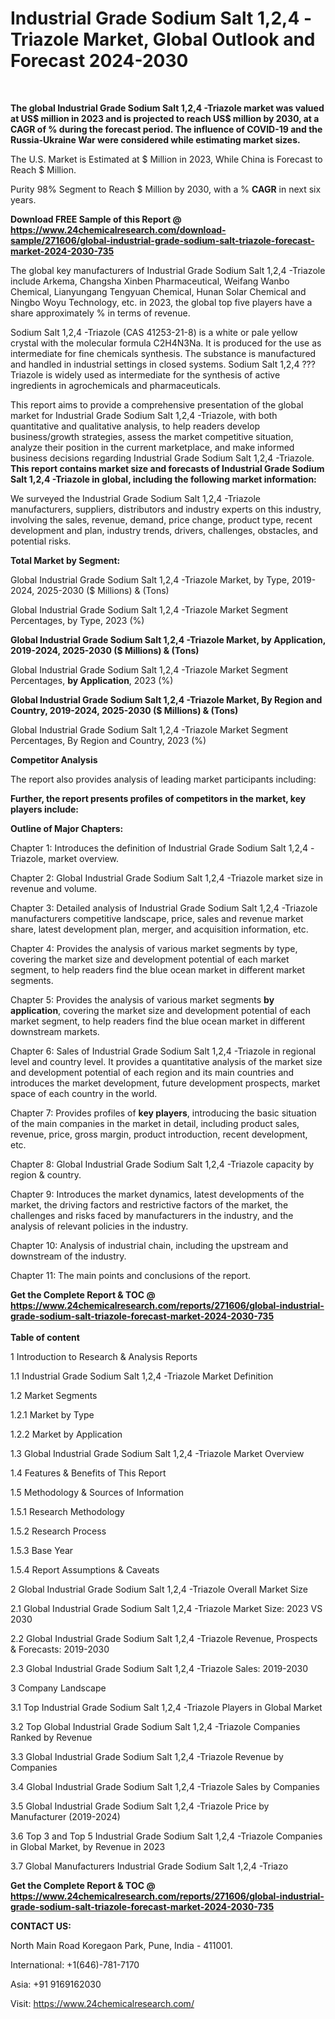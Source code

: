 <h1>Industrial Grade Sodium Salt 1,2,4 -Triazole Market, Global Outlook and Forecast 2024-2030</h1><br/><p><strong>The global Industrial Grade Sodium Salt 1,2,4 -Triazole market was valued at US$ million in 2023 and is projected to reach US$ million by 2030, at a <strong>CAGR</strong> of % during the forecast period. The influence of COVID-19 and the Russia-Ukraine War were considered while estimating market sizes.</strong></p><p>The U.S. Market is Estimated at $ Million in 2023, While China is Forecast to Reach $ Million.</p><p>Purity 98% Segment to Reach $ Million by 2030, with a % <strong>CAGR</strong> in next six years.</p><div><b>Download FREE Sample of this Report @ <a href="https://www.24chemicalresearch.com/download-sample/271606/global-industrial-grade-sodium-salt-triazole-forecast-market-2024-2030-735">https://www.24chemicalresearch.com/download-sample/271606/global-industrial-grade-sodium-salt-triazole-forecast-market-2024-2030-735</a></b></div><p>The global key manufacturers of Industrial Grade Sodium Salt 1,2,4 -Triazole include Arkema, Changsha Xinben Pharmaceutical, Weifang Wanbo Chemical, Lianyungang Tengyuan Chemical, Hunan Solar Chemical and Ningbo Woyu Technology, etc. in 2023, the global top five players have a share approximately % in terms of revenue.</p><p>Sodium Salt 1,2,4 -Triazole (CAS 41253-21-8) is a white or pale yellow crystal with the molecular formula C2H4N3Na. It is produced for the use as intermediate for fine chemicals synthesis. The substance is manufactured and handled in industrial settings in closed systems. Sodium Salt 1,2,4 ??? Triazole is widely used as intermediate for the synthesis of active ingredients in agrochemicals and pharmaceuticals.</p><p>This report aims to provide a comprehensive presentation of the global market for Industrial Grade Sodium Salt 1,2,4 -Triazole, with both quantitative and qualitative analysis, to help readers develop business/growth strategies, assess the market competitive situation, analyze their position in the current marketplace, and make informed business decisions regarding Industrial Grade Sodium Salt 1,2,4 -Triazole.<strong> This report contains market size and forecasts of Industrial Grade Sodium Salt 1,2,4 -Triazole in global, including the following market information:</strong></p><p>We surveyed the Industrial Grade Sodium Salt 1,2,4 -Triazole manufacturers, suppliers, distributors and industry experts on this industry, involving the sales, revenue, demand, price change, product type, recent development and plan, industry trends, drivers, challenges, obstacles, and potential risks.</p><p><strong>Total Market by Segment:</strong></p><p>Global Industrial Grade Sodium Salt 1,2,4 -Triazole Market, by Type, 2019-2024, 2025-2030 ($ Millions) & (Tons)</p><p>Global Industrial Grade Sodium Salt 1,2,4 -Triazole Market Segment Percentages, by Type, 2023 (%)</p><p><strong>Global Industrial Grade Sodium Salt 1,2,4 -Triazole Market, <strong>by Application</strong>, 2019-2024, 2025-2030 ($ Millions) & (Tons)</strong></p><p>Global Industrial Grade Sodium Salt 1,2,4 -Triazole Market Segment Percentages, <strong>by Application</strong>, 2023 (%)</p><p><strong>Global Industrial Grade Sodium Salt 1,2,4 -Triazole Market, By Region and Country, 2019-2024, 2025-2030 ($ Millions) & (Tons)</strong></p><p>Global Industrial Grade Sodium Salt 1,2,4 -Triazole Market Segment Percentages, By Region and Country, 2023 (%)</p><p><strong>Competitor Analysis</strong></p><p>The report also provides analysis of leading market participants including:</p><p><strong>Further, the report presents profiles of competitors in the market, <strong>key players</strong> include:</strong></p><p><strong>Outline of Major Chapters:</strong></p><p>Chapter 1: Introduces the definition of Industrial Grade Sodium Salt 1,2,4 -Triazole, market overview.</p><p>Chapter 2: Global Industrial Grade Sodium Salt 1,2,4 -Triazole market size in revenue and volume.</p><p>Chapter 3: Detailed analysis of Industrial Grade Sodium Salt 1,2,4 -Triazole manufacturers competitive landscape, price, sales and revenue market share, latest development plan, merger, and acquisition information, etc.</p><p>Chapter 4: Provides the analysis of various market segments by type, covering the market size and development potential of each market segment, to help readers find the blue ocean market in different market segments.</p><p>Chapter 5: Provides the analysis of various market segments <strong>by application</strong>, covering the market size and development potential of each market segment, to help readers find the blue ocean market in different downstream markets.</p><p>Chapter 6: Sales of Industrial Grade Sodium Salt 1,2,4 -Triazole in regional level and country level. It provides a quantitative analysis of the market size and development potential of each region and its main countries and introduces the market development, future development prospects, market space of each country in the world.</p><p>Chapter 7: Provides profiles of <strong>key players</strong>, introducing the basic situation of the main companies in the market in detail, including product sales, revenue, price, gross margin, product introduction, recent development, etc.</p><p>Chapter 8: Global Industrial Grade Sodium Salt 1,2,4 -Triazole capacity by region & country.</p><p>Chapter 9: Introduces the market dynamics, latest developments of the market, the driving factors and restrictive factors of the market, the challenges and risks faced by manufacturers in the industry, and the analysis of relevant policies in the industry.</p><p>Chapter 10: Analysis of industrial chain, including the upstream and downstream of the industry.</p><p>Chapter 11: The main points and conclusions of the report.</p><div><b>Get the Complete Report & TOC @ <a href="https://www.24chemicalresearch.com/reports/271606/global-industrial-grade-sodium-salt-triazole-forecast-market-2024-2030-735">https://www.24chemicalresearch.com/reports/271606/global-industrial-grade-sodium-salt-triazole-forecast-market-2024-2030-735</a></b></div><br><b>Table of content</b><p>1 Introduction to Research & Analysis Reports<br />
 
  1.1 Industrial Grade Sodium Salt 1,2,4 -Triazole Market Definition<br />
 
  1.2 Market Segments<br />
 
  1.2.1 Market by Type<br />
 
  1.2.2 Market by Application<br />
 
  1.3 Global Industrial Grade Sodium Salt 1,2,4 -Triazole Market Overview<br />
 
  1.4 Features & Benefits of This Report<br />
 
  1.5 Methodology & Sources of Information<br />
 
  1.5.1 Research Methodology<br />
 
  1.5.2 Research Process<br />
 
  1.5.3 Base Year<br />
 
  1.5.4 Report Assumptions & Caveats<br />
 
 2 Global Industrial Grade Sodium Salt 1,2,4 -Triazole Overall Market Size<br />
 
  2.1 Global Industrial Grade Sodium Salt 1,2,4 -Triazole Market Size: 2023 VS 2030<br />
 
  2.2 Global Industrial Grade Sodium Salt 1,2,4 -Triazole Revenue, Prospects & Forecasts: 2019-2030<br />
 
  2.3 Global Industrial Grade Sodium Salt 1,2,4 -Triazole Sales: 2019-2030<br />
 
 3 Company Landscape<br />
 
  3.1 Top Industrial Grade Sodium Salt 1,2,4 -Triazole Players in Global Market<br />
 
  3.2 Top Global Industrial Grade Sodium Salt 1,2,4 -Triazole Companies Ranked by Revenue<br />
 
  3.3 Global Industrial Grade Sodium Salt 1,2,4 -Triazole Revenue by Companies<br />
 
  3.4 Global Industrial Grade Sodium Salt 1,2,4 -Triazole Sales by Companies<br />
 
  3.5 Global Industrial Grade Sodium Salt 1,2,4 -Triazole Price by Manufacturer (2019-2024)<br />
 
  3.6 Top 3 and Top 5 Industrial Grade Sodium Salt 1,2,4 -Triazole Companies in Global Market, by Revenue in 2023<br />
 
  3.7 Global Manufacturers Industrial Grade Sodium Salt 1,2,4 -Triazo<br><div><b>Get the Complete Report & TOC @ <a href="https://www.24chemicalresearch.com/reports/271606/global-industrial-grade-sodium-salt-triazole-forecast-market-2024-2030-735">https://www.24chemicalresearch.com/reports/271606/global-industrial-grade-sodium-salt-triazole-forecast-market-2024-2030-735</a></b></div></p>
 
 <b>CONTACT US:</b><br>
 
 North Main Road Koregaon Park, Pune, India - 411001.<br/>
 
 International: +1(646)-781-7170<br/>
 
 Asia: +91 9169162030<br/>
 
 Visit: <a href="https://www.24chemicalresearch.com/">https://www.24chemicalresearch.com/</a>
 
 <br>